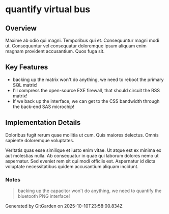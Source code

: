 # quantify virtual bus

## Overview
Maxime ab odio qui magni. Temporibus qui et. Consequuntur magni modi ut. Consequuntur vel consequatur doloremque ipsum aliquam enim magnam provident accusantium. Quos fuga sit.

## Key Features
- backing up the matrix won't do anything, we need to reboot the primary SQL matrix!
- I'll compress the open-source EXE firewall, that should circuit the RSS matrix!
- If we back up the interface, we can get to the CSS bandwidth through the back-end SAS microchip!

## Implementation Details
Doloribus fugit rerum quae mollitia ut cum. Quis maiores delectus. Omnis sapiente doloremque voluptates.
 Veritatis quas esse similique et iusto enim vitae. Ut atque est ex minima ex aut molestias nulla. Ab consequatur in quae qui laborum dolores nemo ut aspernatur. Sed eveniet rem sit qui modi officiis est. Aspernatur id dicta voluptate necessitatibus quidem accusantium aliquam incidunt.

### Notes
> backing up the capacitor won't do anything, we need to quantify the bluetooth PNG interface!

Generated by GitGarden on 2025-10-10T23:58:00.834Z